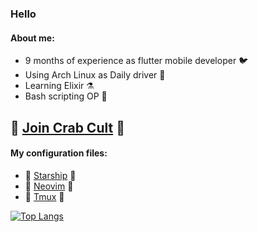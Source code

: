 ### Hello
#### About me:
- 9 months of experience as flutter mobile developer 🐦 
- Using Arch Linux as Daily driver 🐧 
- Learning Elixir ⚗️
- Bash scripting OP 📜

## 🦀 [Join Crab Cult](https://www.rust-lang.org/learn/get-started) 🦀 

#### My configuration files:
- 📗 [Starship](https://github.com/Talandar99/starship_config) 📗
- 📗 [Neovim](https://github.com/Talandar99/nvim_config) 📗
- 📗 [Tmux](https://github.com/Talandar99/tmux_config) 📗

[![Top Langs](https://github-readme-stats.vercel.app/api/top-langs/?username=Talandar99&langs_count=6&layout=compact&hide=matlab,cmake,javascript,css,python,c%2B%2B,c&show_icons=true&theme=tokyonight)](https://github.com/Talandar99/github-readme-stats)
